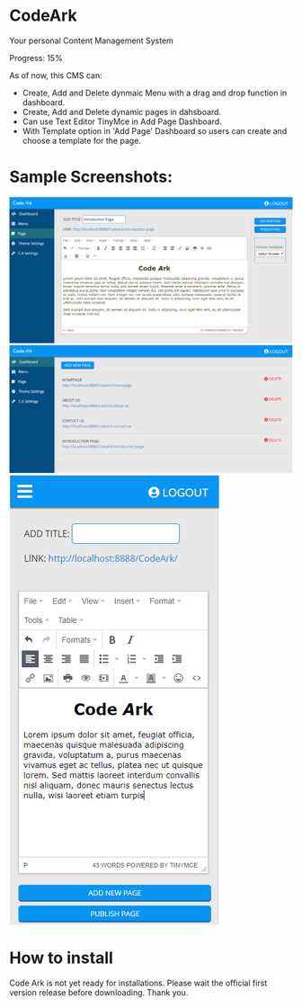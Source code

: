 # CodeArk
Your personal Content Management System

Progress: 15%


As of now, this CMS can:
* Create, Add and Delete dynmaic Menu with a drag and drop function in dashboard.
* Create, Add and Delete dynamic pages in dahsboard.
* Can use Text Editor TinyMce in Add Page Dashboard.
* With Template option in 'Add Page' Dashboard so users can create and choose a template for the page.


# Sample Screenshots:

<img src="https://github.com/Yinkci/CodeArk/blob/master/assets/img/CC1.png">
<img src="https://github.com/Yinkci/CodeArk/blob/master/assets/img/CC2.png">
<img src="https://github.com/Yinkci/CodeArk/blob/master/assets/img/CC3.png">

# How to install
Code Ark is not yet ready for installations. Please wait the official first version release before downloading. Thank you.
